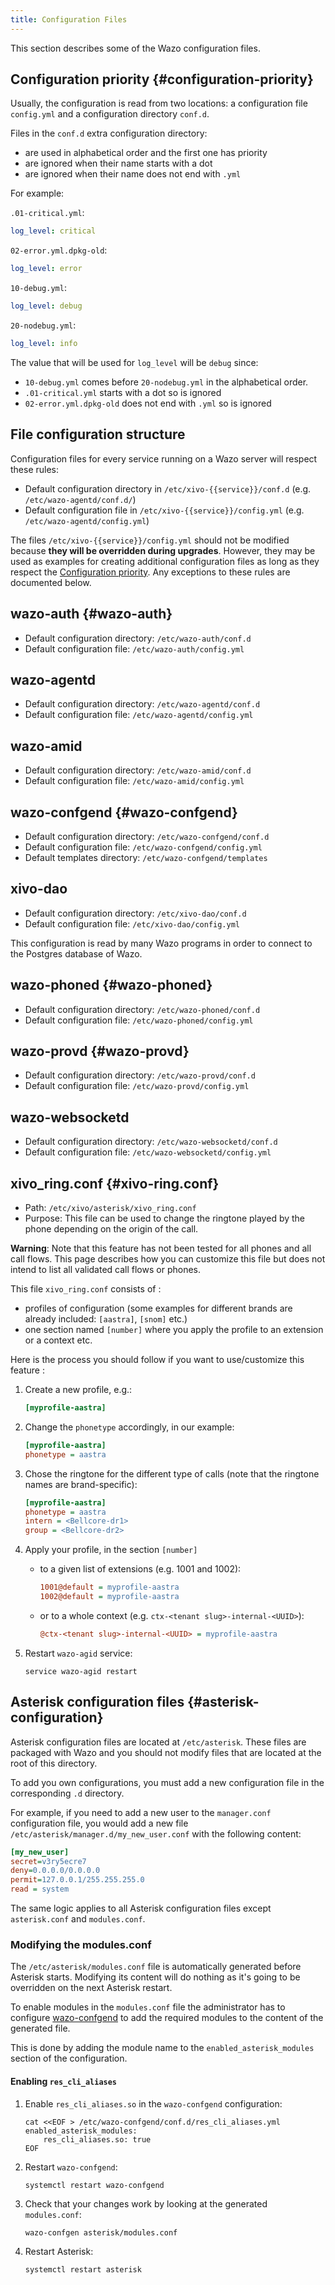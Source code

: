 ```yaml
---
title: Configuration Files
---
```


This section describes some of the Wazo configuration files.

## Configuration priority {#configuration-priority}

Usually, the configuration is read from two locations: a configuration file `config.yml` and a
configuration directory `conf.d`.

Files in the `conf.d` extra configuration directory:

- are used in alphabetical order and the first one has priority
- are ignored when their name starts with a dot
- are ignored when their name does not end with `.yml`

For example:

`.01-critical.yml`:

```yaml
log_level: critical
```

`02-error.yml.dpkg-old`:

```yaml
log_level: error
```

`10-debug.yml`:

```yaml
log_level: debug
```

`20-nodebug.yml`:

```yaml
log_level: info
```

The value that will be used for `log_level` will be `debug` since:

- `10-debug.yml` comes before `20-nodebug.yml` in the alphabetical order.
- `.01-critical.yml` starts with a dot so is ignored
- `02-error.yml.dpkg-old` does not end with `.yml` so is ignored

## File configuration structure

Configuration files for every service running on a Wazo server will respect these rules:

- Default configuration directory in `/etc/xivo-{{service}}/conf.d` (e.g.
  `/etc/wazo-agentd/conf.d/`)
- Default configuration file in `/etc/xivo-{{service}}/config.yml` (e.g.
  `/etc/wazo-agentd/config.yml`)

The files `/etc/xivo-{{service}}/config.yml` should not be modified because **they will be
overridden during upgrades**. However, they may be used as examples for creating additional
configuration files as long as they respect the
[Configuration priority](/uc-doc/system/configuration_files#configuration-priority). Any exceptions
to these rules are documented below.

## wazo-auth {#wazo-auth}

- Default configuration directory: `/etc/wazo-auth/conf.d`
- Default configuration file: `/etc/wazo-auth/config.yml`

## wazo-agentd

- Default configuration directory: `/etc/wazo-agentd/conf.d`
- Default configuration file: `/etc/wazo-agentd/config.yml`

## wazo-amid

- Default configuration directory: `/etc/wazo-amid/conf.d`
- Default configuration file: `/etc/wazo-amid/config.yml`

## wazo-confgend {#wazo-confgend}

- Default configuration directory: `/etc/wazo-confgend/conf.d`
- Default configuration file: `/etc/wazo-confgend/config.yml`
- Default templates directory: `/etc/wazo-confgend/templates`

## xivo-dao

- Default configuration directory: `/etc/xivo-dao/conf.d`
- Default configuration file: `/etc/xivo-dao/config.yml`

This configuration is read by many Wazo programs in order to connect to the Postgres database of
Wazo.

## wazo-phoned {#wazo-phoned}

- Default configuration directory: `/etc/wazo-phoned/conf.d`
- Default configuration file: `/etc/wazo-phoned/config.yml`

## wazo-provd {#wazo-provd}

- Default configuration directory: `/etc/wazo-provd/conf.d`
- Default configuration file: `/etc/wazo-provd/config.yml`

## wazo-websocketd

- Default configuration directory: `/etc/wazo-websocketd/conf.d`
- Default configuration file: `/etc/wazo-websocketd/config.yml`

## xivo_ring.conf {#xivo-ring.conf}

- Path: `/etc/xivo/asterisk/xivo_ring.conf`
- Purpose: This file can be used to change the ringtone played by the phone depending on the origin
  of the call.

**Warning**: Note that this feature has not been tested for all phones and all call flows. This page
describes how you can customize this file but does not intend to list all validated call flows or
phones.

This file `xivo_ring.conf` consists of :

- profiles of configuration (some examples for different brands are already included: `[aastra]`,
  `[snom]` etc.)
- one section named `[number]` where you apply the profile to an extension or a context etc.

Here is the process you should follow if you want to use/customize this feature :

1. Create a new profile, e.g.:

   ```ini
   [myprofile-aastra]
   ```

2. Change the `phonetype` accordingly, in our example:

   ```ini
   [myprofile-aastra]
   phonetype = aastra
   ```

3. Chose the ringtone for the different type of calls (note that the ringtone names are
   brand-specific):

   ```ini
   [myprofile-aastra]
   phonetype = aastra
   intern = <Bellcore-dr1>
   group = <Bellcore-dr2>
   ```

4. Apply your profile, in the section `[number]`

   - to a given list of extensions (e.g. 1001 and 1002):

     ```ini
     1001@default = myprofile-aastra
     1002@default = myprofile-aastra
     ```

   - or to a whole context (e.g. `ctx-<tenant slug>-internal-<UUID>`):

     ```ini
     @ctx-<tenant slug>-internal-<UUID> = myprofile-aastra
     ```

5. Restart `wazo-agid` service:

   ```shell
   service wazo-agid restart
   ```

## Asterisk configuration files {#asterisk-configuration}

Asterisk configuration files are located at `/etc/asterisk`. These files are packaged with Wazo and
you should not modify files that are located at the root of this directory.

To add you own configurations, you must add a new configuration file in the corresponding `.d`
directory.

For example, if you need to add a new user to the `manager.conf` configuration file, you would add a
new file `/etc/asterisk/manager.d/my_new_user.conf` with the following content:

```ini
[my_new_user]
secret=v3ry5ecre7
deny=0.0.0.0/0.0.0.0
permit=127.0.0.1/255.255.255.0
read = system
```

The same logic applies to all Asterisk configuration files except `asterisk.conf` and
`modules.conf`.

### Modifying the modules.conf

The `/etc/asterisk/modules.conf` file is automatically generated before Asterisk starts. Modifying
its content will do nothing as it's going to be overridden on the next Asterisk restart.

To enable modules in the `modules.conf` file the administrator has to configure
[wazo-confgend](/uc-doc/contributors/debug_daemon#wazo-confgend) to add the required modules to the
content of the generated file.

This is done by adding the module name to the `enabled_asterisk_modules` section of the
configuration.

#### Enabling `res_cli_aliases`

1. Enable `res_cli_aliases.so` in the `wazo-confgend` configuration:

   ```shell
   cat <<EOF > /etc/wazo-confgend/conf.d/res_cli_aliases.yml
   enabled_asterisk_modules:
       res_cli_aliases.so: true
   EOF
   ```

2. Restart `wazo-confgend`:

   ```shell
   systemctl restart wazo-confgend
   ```

3. Check that your changes work by looking at the generated `modules.conf`:

   ```shell
   wazo-confgen asterisk/modules.conf
   ```

4. Restart Asterisk:

   ```shell
   systemctl restart asterisk
   ```
